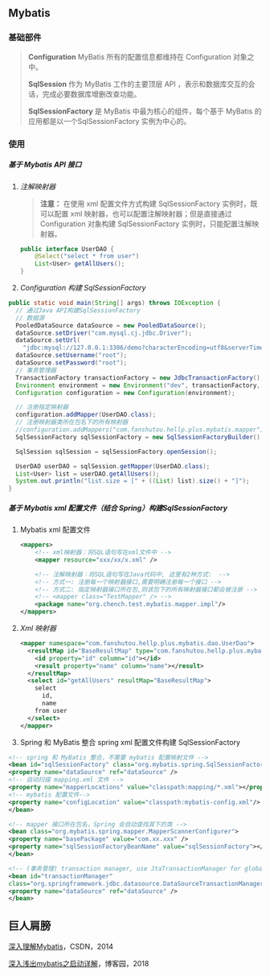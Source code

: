 

## Mybatis

### 基础部件

> **Configuration**        MyBatis 所有的配置信息都维持在 Configuration 对象之中。
>
> **SqlSession**              作为 MyBatis 工作的主要顶层 API ，表示和数据库交互的会话，完成必要数据库增删改查功能。
>
> **SqlSessionFactory**  是 MyBatis 中最为核心的组件，每个基于 MyBatis 的应用都是以一个SqlSessionFactory 实例为中心的。

### 使用

##### 基于 Mybatis API 接口

1. *注解映射器*

   > **注意：** 在使用 xml 配置文件方式构建 SqlSessionFactory 实例时，既可以配置 xml 映射器，也可以配置注解映射器；但是直接通过 Configuration 对象构建 SqlSessionFactory 实例时，只能配置注解映射器。

   ```java
   public interface UserDAO {
       @Select("select * from user")
       List<User> getAllUsers();
   }
   ```

2. *Configuration 构建 SqlSessionFactory*

```java
public static void main(String[] args) throws IOException {
  // 通过Java API构建SqlSessionFactory
  // 数据源
  PooledDataSource dataSource = new PooledDataSource();
  dataSource.setDriver("com.mysql.cj.jdbc.Driver");
  dataSource.setUrl(
    "jdbc:mysql://127.0.0.1:3306/demo?characterEncoding=utf8&serverTimezone=UTC");
  dataSource.setUsername("root");
  dataSource.setPassword("root");
  // 事务管理器
  TransactionFactory transactionFactory = new JdbcTransactionFactory();
  Environment environment = new Environment("dev", transactionFactory, dataSource);
  Configuration configuration = new Configuration(environment);

  // 注册指定映射器
  configuration.addMapper(UserDAO.class);
  // 注册映射器类所在包名下的所有映射器
  //configuration.addMappers("com.fanshutou.hellp.plus.mybatis.mapper");
  SqlSessionFactory sqlSessionFactory = new SqlSessionFactoryBuilder().build(configuration);

  SqlSession sqlSession = sqlSessionFactory.openSession();

  UserDAO userDAO = sqlSession.getMapper(UserDAO.class);
  List<User> list = userDAO.getAllUsers();
  System.out.println("list.size = [" + ((List) list).size() + "]");
}
```

##### 基于 Mybatis xml 配置文件（结合 Spring）构建SqlSessionFactory

1. Mybatis xml 配置文件

   ```xml
   <mappers>
       <!-- xml映射器：将SQL语句写在xml文件中 -->
       <mapper resource="xxx/xx/x.xml" />
   
       <!-- 注解映射器：将SQL语句写在Java代码中, 这里有2种方式:  -->
       <!-- 方式一: 注册每一个映射器接口,需要明确注册每一个接口 -->
       <!-- 方式二: 指定映射器接口所在包,则该包下的所有映射器接口都会被注册 -->
       <!-- <mapper class="TestMapper" /> -->
       <package name="org.chench.test.mybatis.mapper.impl"/>
   </mappers>
   ```

2. *Xml 映射器*

   ```xml
   <mapper namespace="com.fanshutou.hellp.plus.mybatis.dao.UserDao">
     <resultMap id="BaseResultMap" type="com.fanshutou.hellp.plus.mybatis.bean.User">
       <id property="id" column="id"></id>
       <result property="name" column="name"></result>
     </resultMap>
     <select id="getAllUsers" resultMap="BaseResultMap">
       select
         id,
         name
       from user
     </select>
   </mapper>
   ```

3. Spring 和 MyBatis 整合 spring xml 配置文件构建 SqlSessionFactory

```xml
<!-- spring 和 MyBatis 整合，不需要 mybatis 配置映射文件 -->
<bean id="sqlSessionFactory" class="org.mybatis.spring.SqlSessionFactoryBean">
<property name="dataSource" ref="dataSource" />
<!-- 自动扫描 mapping.xml 文件 -->
<property name="mapperLocations" value="classpath:mapping/*.xml"></property>
<!-- mybatis 配置文件-->
<property name="configLocation" value="classpath:mybatis-config.xml"/>
</bean>

<!-- mapper 接口所在包名，Spring 会自动查找其下的类 -->
<bean class="org.mybatis.spring.mapper.MapperScannerConfigurer">
<property name="basePackage" value="com.xx.xxx" />
<property name="sqlSessionFactoryBeanName" value="sqlSessionFactory"></property>
</bean>

<!-- (事务管理) transaction manager, use JtaTransactionManager for global tx -->
<bean id="transactionManager"
class="org.springframework.jdbc.datasource.DataSourceTransactionManager">
<property name="dataSource" ref="dataSource" />
</bean>
```

## 巨人肩膀

[深入理解Mybatis](https://blog.csdn.net/u010349169/article/category/9263284)，CSDN，2014

[深入浅出mybatis之启动详解](https://www.cnblogs.com/nuccch/p/8466957.html)，博客园，2018
